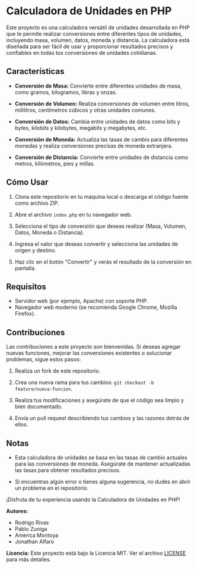 # Calculadora de Unidades en PHP

Este proyecto es una calculadora versátil de unidades desarrollada en PHP que te permite realizar conversiones entre diferentes tipos de unidades, incluyendo masa, volumen, datos, moneda y distancia. La calculadora está diseñada para ser fácil de usar y proporcionar resultados precisos y confiables en todas tus conversiones de unidades cotidianas.

## Características

- **Conversión de Masa:** Convierte entre diferentes unidades de masa, como gramos, kilogramos, libras y onzas.

- **Conversión de Volumen:** Realiza conversiones de volumen entre litros, mililitros, centímetros cúbicos y otras unidades comunes.

- **Conversión de Datos:** Cambia entre unidades de datos como bits y bytes, kilobits y kilobytes, megabits y megabytes, etc.

- **Conversión de Moneda:** Actualiza las tasas de cambio para diferentes monedas y realiza conversiones precisas de moneda extranjera.

- **Conversión de Distancia:** Convierte entre unidades de distancia como metros, kilómetros, pies y millas.

## Cómo Usar

1. Clona este repositorio en tu máquina local o descarga el código fuente como archivo ZIP.

2. Abre el archivo `index.php` en tu navegador web.

3. Selecciona el tipo de conversión que deseas realizar (Masa, Volumen, Datos, Moneda o Distancia).

4. Ingresa el valor que deseas convertir y selecciona las unidades de origen y destino.

5. Haz clic en el botón "Convertir" y verás el resultado de la conversión en pantalla.

## Requisitos

- Servidor web (por ejemplo, Apache) con soporte PHP.
- Navegador web moderno (se recomienda Google Chrome, Mozilla Firefox).

## Contribuciones

Las contribuciones a este proyecto son bienvenidas. Si deseas agregar nuevas funciones, mejorar las conversiones existentes o solucionar problemas, sigue estos pasos:

1. Realiza un fork de este repositorio.

2. Crea una nueva rama para tus cambios: `git checkout -b feature/nueva-funcion`.

3. Realiza tus modificaciones y asegúrate de que el código sea limpio y bien documentado.

4. Envía un pull request describiendo tus cambios y las razones detrás de ellos.

## Notas

- Esta calculadora de unidades se basa en las tasas de cambio actuales para las conversiones de moneda. Asegúrate de mantener actualizadas las tasas para obtener resultados precisos.

- Si encuentras algún error o tienes alguna sugerencia, no dudes en abrir un problema en el repositorio.

¡Disfruta de tu experiencia usando la Calculadora de Unidades en PHP!

**Autores:**
- Rodrigo Rivas
- Pablo Zuniga
- America Montoya
- Jonathan Alfaro

**Licencia:** Este proyecto está bajo la Licencia MIT. Ver el archivo [LICENSE](LICENSE) para más detalles.
